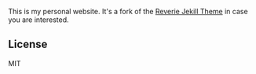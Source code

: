 This is my personal website. It's a fork of the [Reverie Jekill Theme](https://reverie-jekyll.netlify.app/) in case you are interested.

## License

MIT
